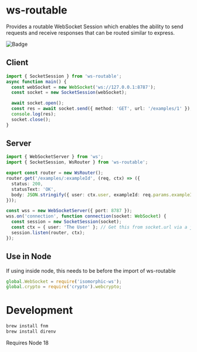 # ws-routable

Provides a routable WebSocket Session which enables the ability to send requests and receive responses that can be
routed similar to express.

![Badge](https://github.com/jsonxr/ws-routable/actions/workflows/cicd.yml/badge.svg)

## Client

```typescript
import { SocketSession } from 'ws-routable';
async function main() {
  const webSocket = new WebSocket('ws://127.0.0.1:8787');
  const socket = new SocketSession(webSocket);

  await socket.open();
  const res = await socket.send({ method: 'GET', url: '/examples/1' });
  console.log(res);
  socket.close();
}
```

## Server

```typescript
import { WebSocketServer } from 'ws';
import { SocketSession, WsRouter } from 'ws-routable';

export const router = new WsRouter();
router.get('/examples/:exampleId', (req, ctx) => ({
  status: 200,
  statusText: 'OK',
  body: JSON.stringify({ user: ctx.user, exampleId: req.params.exampleId }),
}));

const wss = new WebSocketServer({ port: 8787 });
wss.on('connection', function connection(socket: WebSocket) {
  const session = new SocketSession(socket);
  const ctx = { user: 'The User' }; // Get this from socket.url via a json token
  session.listen(router, ctx);
});
```

## Use in Node

If using inside node, this needs to be before the import of ws-routable

```js
global.WebSocket = require('isomorphic-ws');
global.crypto = require('crypto').webcrypto;
```

# Development

```sh
brew install fnm
brew install direnv
```

Requires Node 18
